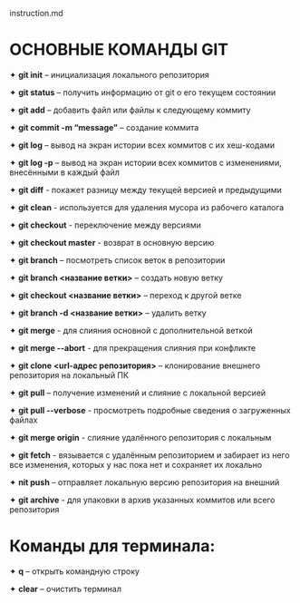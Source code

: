 instruction.md

# **ОСНОВНЫЕ КОМАНДЫ GIT**

✦	**git init** – инициализация локального репозитория

✦	**git status** – получить информацию от git о его текущем состоянии

✦	**git add** – добавить файл или файлы к следующему коммиту

✦	**git commit -m “message”** – создание коммита

✦	**git log** – вывод на экран истории всех коммитов с их хеш-кодами

✦	**git log -p** – вывод на экран истории всех коммитов с изменениями, внесёнными в каждый файл

✦   **git diff** - покажет разницу между текущей версией и предыдущими

✦  **git clean** -  используется для удаления мусора из рабочего каталога

✦   **git checkout**  - переключение между версиями 

✦   **git checkout master** - возврат в основную версию

✦	**git branch** – посмотреть список веток в репозитории

✦	**git branch <название ветки>** – создать новую ветку

✦	**git checkout <название ветки>** – переход к другой ветке

✦	**git branch -d <название ветки>** – удалить ветку

✦	**git merge** - для слияния основной с дополнительной веткой

✦	**git merge --abort** - для прекращения слияния при конфликте

✦	**git clone <url-адрес репозитория>** – клонирование внешнего репозитория на  локальный ПК

✦	**git pull** – получение изменений и слияние с локальной версией

✦	**git pull --verbose** - просмотреть подробные сведения о загруженных файлах

✦	**git merge origin** - слияние удалённого репозитория с локальным 

✦	**git fetch** - вязывается с удалённым репозиторием и забирает из него все изменения, которых у нас пока нет и сохраняет их локально

✦	**пit push** – отправляет локальную версию репозитория на внешний

✦	**git archive** - для упаковки в архив указанных коммитов или всего репозитория

# Команды для терминала:

✦	**q** – открыть командную строку

✦	**clear** – очистить терминал